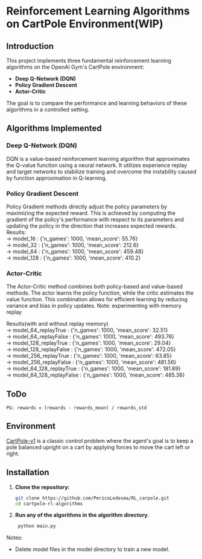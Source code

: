 # Reinforcement Learning Algorithms on CartPole Environment(WIP)

## Introduction

This project implements three fundamental reinforcement learning algorithms on the OpenAI Gym's CartPole environment:

- **Deep Q-Network (DQN)**
- **Policy Gradient Descent**
- **Actor-Critic**

The goal is to compare the performance and learning behaviors of these algorithms in a controlled setting.

## Algorithms Implemented

### Deep Q-Network (DQN)

DQN is a value-based reinforcement learning algorithm that approximates the Q-value function using a neural network. It utilizes experience replay and target networks to stabilize training and overcome the instability caused by function approximation in Q-learning.

### Policy Gradient Descent

Policy Gradient methods directly adjust the policy parameters by maximizing the expected reward. This is achieved by computing the gradient of the policy's performance with 
respect to its parameters and updating the policy in the direction that increases expected rewards.  
Results:  
	-> model_16 : {'n_games': 1000, 'mean_score': 55.76}  
	-> model_32 : {'n_games': 1000, 'mean_score': 212.6}  
	-> model_64 : {'n_games': 1000, 'mean_score': 459.48}  
	-> model_128 : {'n_games': 1000, 'mean_score': 410.2}  

### Actor-Critic

The Actor-Critic method combines both policy-based and value-based methods. The actor learns the policy function, while the critic estimates the value function. This combination allows for efficient learning by reducing variance and bias in policy updates.
Note: experimenting with memory replay  

Results(with and without replay memory)  
	-> model_64_replayTrue : {'n_games': 1000, 'mean_score': 32.51}  
	-> model_64_replayFalse : {'n_games': 1000, 'mean_score': 493.76}  
	-> model_128_replayTrue : {'n_games': 1000, 'mean_score': 29.04}  
	-> model_128_replayFalse : {'n_games': 1000, 'mean_score': 472.05}  
	-> model_256_replayTrue : {'n_games': 1000, 'mean_score': 63.85}  
	-> model_256_replayFalse : {'n_games': 1000, 'mean_score': 481.56}  
	-> model_64_128_replayTrue : {'n_games': 1000, 'mean_score': 181.89}  
	-> model_64_128_replayFalse : {'n_games': 1000, 'mean_score': 485.38}  


## ToDo
    PG: rewards = (rewards - rewards_mean) / rewards_std

## Environment

[CartPole-v1](https://gymnasium.farama.org/environments/classic_control/cart_pole/) is a classic control problem where the agent's goal is to keep a pole balanced upright on a cart by applying forces to move the cart left or right.

## Installation

1. **Clone the repository:**

   ```bash
   git clone https://github.com/PericoLedesma/RL_carpole.git
   cd cartpole-rl-algorithms
   ```

2. **Run any of the algorithms in the algorithm directory.**

   ```bash
    python main.py
    ```

Notes:
- Delete model files in the model directory to train a new model.

